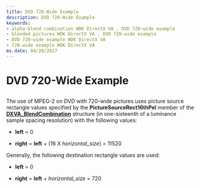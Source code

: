 ```yaml
---
title: DVD 720-Wide Example
description: DVD 720-Wide Example
keywords:
- alpha-blend combination WDK DirectX VA , DVD 720-wide example
- blended pictures WDK DirectX VA , DVD 720-wide example
- DVD 720-wide example WDK DirectX VA
- 720-wide example WDK DirectX VA
ms.date: 04/20/2017
---
```


# DVD 720-Wide Example


## <span id="ddk_dvd_720_wide_example_gg"></span><span id="DDK_DVD_720_WIDE_EXAMPLE_GG"></span>


The use of MPEG-2 on DVD with 720-wide pictures uses picture source rectangle values specified by the **PictureSourceRect16thPel** member of the [**DXVA\_BlendCombination**](/windows-hardware/drivers/ddi/dxva/ns-dxva-_dxva_blendcombination) structure (in one-sixteenth of a luminance sample spacing resolution) with the following values:

-   **left** = 0

-   **right** = **left** + (16 X *horizontal\_size*) = 11520

Generally, the following destination rectangle values are used:

-   **left** = 0

-   **right** = **left** + *horizontal\_size* = 720

 

